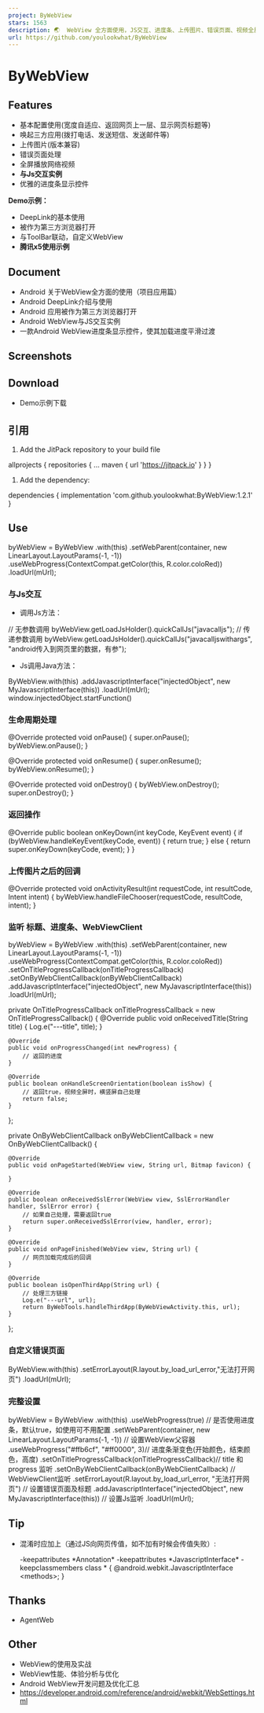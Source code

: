 ```yaml
---
project: ByWebView
stars: 1563
description: 🌏  WebView 全方面使用，JS交互、进度条、上传图片、错误页面、视频全屏播放、唤起原生App、获取网页源代码、被作为第三方浏览器打开、DeepLink、[腾讯x5使用示例]
url: https://github.com/youlookwhat/ByWebView
---
```


ByWebView
=========

Features
--------

-   基本配置使用(宽度自适应、返回网页上一层、显示网页标题等)
-   唤起三方应用(拨打电话、发送短信、发送邮件等)
-   上传图片(版本兼容)
-   错误页面处理
-   全屏播放网络视频
-   **与Js交互实例**
-   优雅的进度条显示控件

**Demo示例：**

-   DeepLink的基本使用
-   被作为第三方浏览器打开
-   与ToolBar联动，自定义WebView
-   **腾讯x5使用示例**

Document
--------

-   Android 关于WebView全方面的使用（项目应用篇）
-   Android DeepLink介绍与使用
-   Android 应用被作为第三方浏览器打开
-   Android WebView与JS交互实例
-   一款Android WebView进度条显示控件，使其加载进度平滑过渡

Screenshots
-----------

Download
--------

-   Demo示例下载

引用
--

1.  Add the JitPack repository to your build file

allprojects {
   repositories {
   	...
   	maven { url 'https://jitpack.io' }
   }
}

1.  Add the dependency:

dependencies {
   implementation 'com.github.youlookwhat:ByWebView:1.2.1'
}

Use
---

byWebView = ByWebView
        .with(this)
        .setWebParent(container, new LinearLayout.LayoutParams(-1, -1))
        .useWebProgress(ContextCompat.getColor(this, R.color.coloRed))
        .loadUrl(mUrl);

### 与Js交互

-   调用Js方法：

// 无参数调用
byWebView.getLoadJsHolder().quickCallJs("javacalljs");
// 传递参数调用
byWebView.getLoadJsHolder().quickCallJs("javacalljswithargs", "android传入到网页里的数据，有参");

-   Js调用Java方法：

ByWebView.with(this)
	.addJavascriptInterface("injectedObject", new MyJavascriptInterface(this))
	.loadUrl(mUrl);
window.injectedObject.startFunction()

### 生命周期处理

@Override
protected void onPause() {
    super.onPause();
    byWebView.onPause();
}

@Override
protected void onResume() {
    super.onResume();
    byWebView.onResume();
}

@Override
protected void onDestroy() {
    byWebView.onDestroy();
    super.onDestroy();
}

### 返回操作

@Override
public boolean onKeyDown(int keyCode, KeyEvent event) {
    if (byWebView.handleKeyEvent(keyCode, event)) {
        return true;
    } else {
        return super.onKeyDown(keyCode, event);
    }
}

### 上传图片之后的回调

@Override
protected void onActivityResult(int requestCode, int resultCode, Intent intent) {
    byWebView.handleFileChooser(requestCode, resultCode, intent);
}

### 监听 标题、进度条、WebViewClient

byWebView = ByWebView
        .with(this)
        .setWebParent(container, new LinearLayout.LayoutParams(-1, -1))
        .useWebProgress(ContextCompat.getColor(this, R.color.coloRed))
        .setOnTitleProgressCallback(onTitleProgressCallback)
        .setOnByWebClientCallback(onByWebClientCallback)
        .addJavascriptInterface("injectedObject", new MyJavascriptInterface(this))
        .loadUrl(mUrl);

private OnTitleProgressCallback onTitleProgressCallback = new OnTitleProgressCallback() {
    @Override
    public void onReceivedTitle(String title) {
        Log.e("---title", title);
    }

    @Override
    public void onProgressChanged(int newProgress) {
        // 返回的进度
    }

    @Override
    public boolean onHandleScreenOrientation(boolean isShow) {
        // 返回true，视频全屏时，横竖屏自己处理
        return false;
    }
};

private OnByWebClientCallback onByWebClientCallback = new OnByWebClientCallback() {

    @Override
    public void onPageStarted(WebView view, String url, Bitmap favicon) {
        
    }

    @Override
    public boolean onReceivedSslError(WebView view, SslErrorHandler handler, SslError error) {
        // 如果自己处理，需要返回true
        return super.onReceivedSslError(view, handler, error);
    }

    @Override
    public void onPageFinished(WebView view, String url) {
        // 网页加载完成后的回调
    }

    @Override
    public boolean isOpenThirdApp(String url) {
        // 处理三方链接
        Log.e("---url", url);
        return ByWebTools.handleThirdApp(ByWebViewActivity.this, url);
    }
};

### 自定义错误页面

ByWebView.with(this)
	.setErrorLayout(R.layout.by\_load\_url\_error,"无法打开网页")
	.loadUrl(mUrl);

### 完整设置

byWebView = ByWebView
        .with(this)
        .useWebProgress(true) // 是否使用进度条，默认true，如使用可不用配置
        .setWebParent(container, new LinearLayout.LayoutParams(-1, -1)) // 设置WebView父容器
        .useWebProgress("#ffb6cf", "#ff0000", 3)// 进度条渐变色(开始颜色，结束颜色，高度)
        .setOnTitleProgressCallback(onTitleProgressCallback)// title 和 progress 监听
        .setOnByWebClientCallback(onByWebClientCallback)    // WebViewClient监听
        .setErrorLayout(R.layout.by\_load\_url\_error, "无法打开网页") // 设置错误页面及标题
        .addJavascriptInterface("injectedObject", new MyJavascriptInterface(this)) // 设置Js监听
        .loadUrl(mUrl);

Tip
---

-   混淆时应加上（通过JS向网页传值，如不加有时候会传值失败）:
    
    \-keepattributes \*Annotation\*
    -keepattributes \*JavascriptInterface\*
    -keepclassmembers class \* {
       @android.webkit.JavascriptInterface <methods\>;
    }
    

Thanks
------

-   AgentWeb

Other
-----

-   WebView的使用及实战
-   WebView性能、体验分析与优化
-   Android WebView开发问题及优化汇总
-   https://developer.android.com/reference/android/webkit/WebSettings.html
